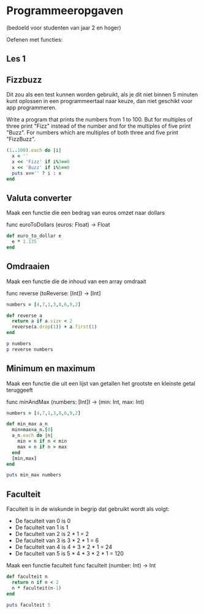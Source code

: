 # Programmeeropgaven

(bedoeld voor studenten van jaar 2 en hoger)

Oefenen met functies:

## Les 1

## Fizzbuzz
Dit zou als een test kunnen worden gebruikt, als je dit niet binnen 5 minuten kunt oplossen in een programmeertaal naar keuze, dan niet geschikt voor app programmeren. 

Write a program that prints the numbers from 1 to 100. But for multiples of three print "Fizz" instead of the number and for the multiples of five print "Buzz". For numbers which are multiples of both three and five print "FizzBuzz".

```ruby
(1..100).each do |i|
  x = ''
  x << 'Fizz' if i%3==0
  x << 'Buzz' if i%5==0
  puts x=='' ? i : x
end
```

## Valuta converter
Maak een functie die een bedrag van euros omzet naar dollars

func euroToDollars (euros: Float) -> Float

```ruby
def euro_to_dollar e
  e * 1.135
end
```

## Omdraaien
Maak een functie die de inhoud van een array omdraait 

func reverse (toReverse: [Int]) -> [Int]

```ruby
numbers = [4,7,1,3,8,6,9,2]

def reverse a
  return a if a.size < 2
  reverse(a.drop(1)) + a.first(1)
end

p numbers
p reverse numbers
```

## Minimum en maximum
Maak een functie die uit een lijst van getallen het grootste en kleinste getal teruggeeft

func minAndMax (numbers: [Int]) -> (min: Int, max: Int)

```ruby
numbers = [4,7,1,3,8,6,9,2]

def min_max a_n
  min=max=a_n.[0]
  a_n.each do |n|
    min = n if n < min
    max = n if n > max
  end
  [min,max]
end

puts min_max numbers
```

## Faculteit
Faculteit is in de wiskunde in begrip dat gebruikt wordt als volgt: 
- De faculteit van 0 is 0
- De faculteit van 1 is 1
- De faculteit van 2 is 2 * 1 = 2
- De faculteit van 3 is 3 * 2 * 1 = 6
- De faculteit van 4 is 4 * 3 * 2 * 1 = 24
- De faculteit van 5 is 5 * 4 * 3 * 2 * 1 = 120

Maak een functie faculteit
func faculteit (number: Int) -> Int

```ruby
def faculteit n
  return n if n < 2
  n * faculteit(n-1)
end

puts faculteit 5
```
